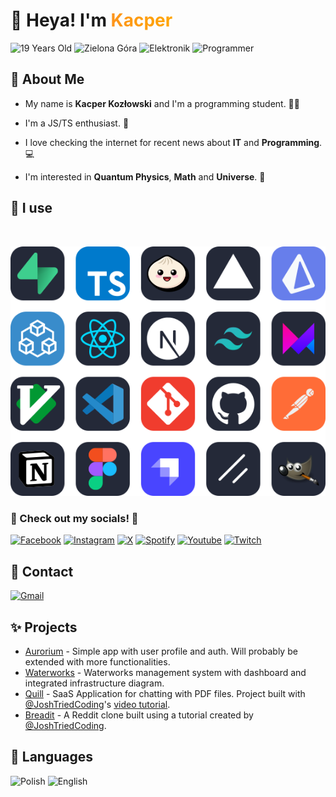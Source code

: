 # 👋 Heya! I'm <span style="background: orange; brackground-clip: text; -webkit-background-clip: text; color: transparent; background-image: linear-gradient(90deg, rgba(253,149,29,1) 0%, rgba(255,165,0,1) 100%)">Kacper</span>

![19 Years Old](https://img.shields.io/badge/-%20✨%2019%20years%20old%20-orange?style=for-the-badge)
![Zielona Góra](https://img.shields.io/badge/-%20🏡%20Zielona%20G%C3%B3ra%20-success?style=for-the-badge)
![Elektronik](https://img.shields.io/badge/-%20🍆%20Elektronik%20-%23038cfc?style=for-the-badge)
![Programmer](<https://img.shields.io/badge/-%20👨‍🎓%20Programming%20Student%20(4/5%20year)%20-blueviolet?style=for-the-badge>)

## 🤗 About Me

- My name is **Kacper Kozłowski** and I'm a programming student. 🤦‍♂️

- I'm a JS/TS enthusiast. 🐌

- I love checking the internet for recent news about **IT** and **Programming**. 💻

- I'm interested in <b>Quantum Physics</b>, <b>Math</b> and <b>Universe</b>. 📔

## 💪 I use

<br>
<p align="center">
  <a href="https://skillicons.dev">
    <img src="./Skill Icons.svg" />
  </a>
</p>

### 🎉 Check out my socials! 🎉

<a href="https://www.facebook.com/profile.php?id=100011701717277">![Facebook](https://img.shields.io/badge/Facebook-1877F2?style=for-the-badge&logo=facebook&logoColor=white)</a>
<a href="https://www.instagram.com/k.kapii_">![Instagram](https://img.shields.io/badge/Instagram-E4405F?style=for-the-badge&logo=instagram&logoColor=white)</a>
<a href="https://twitter.com/carpye_dev">![X](https://img.shields.io/badge/X/Twitter-000?style=for-the-badge&logo=x&logoColor=white)</a>
<a href="https://open.spotify.com/user/kapidupa?si=66505fcea4ee4d79">![Spotify](https://img.shields.io/badge/Spotify-1ED760?&style=for-the-badge&logo=spotify&logoColor=white)</a>
<a href="https://www.youtube.com/channel/UCS0glNKu1LE4Y6uN7U42jbw">![Youtube](https://img.shields.io/badge/YouTube-FF0000?style=for-the-badge&logo=youtube&logoColor=white)</a>
<a href="https://www.twitch.tv/carpyee">![Twitch](https://img.shields.io/badge/twitch-ab65fc?style=for-the-badge&logo=twitch&logoColor=white)</a>

## 💌 Contact

<a href="mailto:hello.carpye@gmail.com">![Gmail](https://img.shields.io/badge/gmail-hello.carpye@gmail.com-ef573b?style=for-the-badge&logo=gmail&logoColor=white)</a>

## ✨ Projects

- [Aurorium](https://aurorium.vercel.app) - Simple app with user profile and auth. Will probably be extended with more functionalities.
- [Waterworks](https://waterworks-carpye.vercel.app) - Waterworks management system with dashboard and integrated infrastructure diagram.
- [Quill](https://quill-carpye.vercel.app) - SaaS Application for chatting with PDF files. Project built with [@JoshTriedCoding](https://github.com/joschan21)'s [video tutorial](https://youtu.be/ucX2zXAZ1I0).
- [Breadit](https://breadit-carpye.vercel.app) - A Reddit clone built using a tutorial created by [@JoshTriedCoding](https://github.com/joschan21).

## 👅 Languages

![Polish](https://img.shields.io/badge/POLISH-NATIVE-success?style=for-the-badge)
![English](https://img.shields.io/badge/English-conversational-hotpink?style=for-the-badge)
